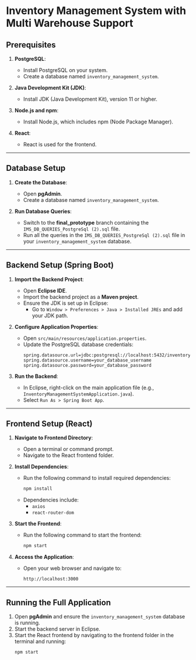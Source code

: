 # Inventory Management System with Multi Warehouse Support


## Prerequisites

1. **PostgreSQL**:
   - Install PostgreSQL on your system.
   - Create a database named `inventory_management_system`.

2. **Java Development Kit (JDK)**:
   - Install JDK (Java Development Kit), version 11 or higher.

3. **Node.js and npm**:
   - Install Node.js, which includes npm (Node Package Manager).

4. **React**:
   - React is used for the frontend. 

---

## Database Setup

1. **Create the Database**:
   - Open **pgAdmin**.
   - Create a database named `inventory_management_system`.

2. **Run Database Queries**:
   - Switch to the **final_prototype** branch containing the `IMS_DB_QUERIES_PostgreSql (2).sql` file.
   - Run all the queries in the `IMS_DB_QUERIES_PostgreSql (2).sql` file in your `inventory_management_system` database.

---

## Backend Setup (Spring Boot)

1. **Import the Backend Project**:
   - Open **Eclipse IDE**.
   - Import the backend project as a **Maven project**.
   - Ensure the JDK is set up in Eclipse:
     - Go to `Window > Preferences > Java > Installed JREs` and add your JDK path.

2. **Configure Application Properties**:
   - Open `src/main/resources/application.properties`.
   - Update the PostgreSQL database credentials:
     ```properties
     spring.datasource.url=jdbc:postgresql://localhost:5432/inventory_management_system
     spring.datasource.username=your_database_username
     spring.datasource.password=your_database_password
     ```

3. **Run the Backend**:
   - In Eclipse, right-click on the main application file (e.g., `InventoryManagementSystemApplication.java`).
   - Select `Run As > Spring Boot App`.

---

## Frontend Setup (React)

1. **Navigate to Frontend Directory**:
   - Open a terminal or command prompt.
   - Navigate to the React frontend folder.

2. **Install Dependencies**:
   - Run the following command to install required dependencies:
     ```bash
     npm install
     ```
   - Dependencies include:
     - `axios`
     - `react-router-dom`

3. **Start the Frontend**:
   - Run the following command to start the frontend:
     ```bash
     npm start
     ```

4. **Access the Application**:
   - Open your web browser and navigate to:
     ```
     http://localhost:3000
     ```

---

## Running the Full Application

1. Open **pgAdmin** and ensure the `inventory_management_system` database is running.
2. Start the backend server in Eclipse.
3. Start the React frontend by navigating to the frontend folder in the terminal and running:
   ```bash
   npm start
